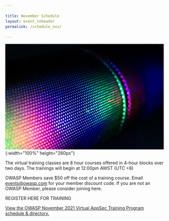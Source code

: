 ```yaml
---

title: November Schedule
layout: event_noheader
permalink: /schedule_nov/

---
```


![Schedule Header Image](/assets/images/background.jpg){:width="100%" height="260px"}

The virtual training classes are 8 hour courses offered in 4-hour blocks over two days. The trainings will begin at 12:00pm AWST (UTC +8) 

OWASP Members save $50 off the cost of a training course. Email events@owasp.com for your member discount code. If you are not an OWASP Member, please consider joining here.

REGISTER HERE FOR TRAINING

<a id="sched-embed" href="//owasp2021mayvirtualappsectr.sched.com/list/descriptions/">View the OWASP November 2021 Virtual AppSec Training Program schedule &amp; directory.</a><script type="text/javascript" src="//owasp2021mayvirtualappsectr.sched.com/js/embed.js"></script>
